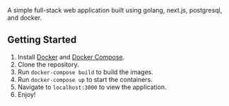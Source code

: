 A simple full-stack web application built using golang, next.js, postgresql, and docker.

## Getting Started
1. Install [Docker](https://docs.docker.com/get-docker/) and [Docker Compose](https://docs.docker.com/compose/install/).
2. Clone the repository.
3. Run `docker-compose build` to build the images.
4. Run `docker-compose up` to start the containers.
5. Navigate to `localhost:3000` to view the application.
6. Enjoy!